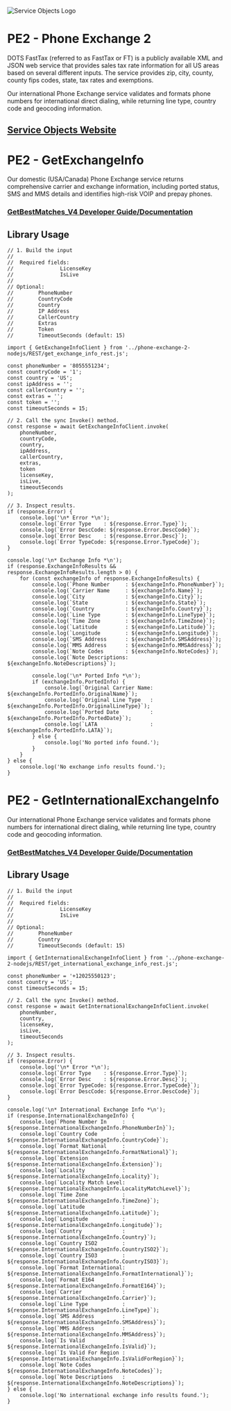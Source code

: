 ﻿![Service Objects Logo](https://www.serviceobjects.com/wp-content/uploads/2021/05/SO-Logo-with-TM.gif "Service Objects Logo")

# PE2 - Phone Exchange 2

DOTS FastTax (referred to as FastTax or FT) is a publicly available XML and JSON web service that provides sales tax rate information for all US areas based on several different inputs. The service provides zip, city, county, county fips codes, state, tax rates and exemptions. 

Our international Phone Exchange service validates and formats phone numbers for international direct dialing, while returning line type, country code and geocoding information.

## [Service Objects Website](https://serviceobjects.com)

# PE2 - GetExchangeInfo

Our domestic (USA/Canada) Phone Exchange service returns comprehensive carrier and exchange information, including ported status, SMS and MMS details and identifies high-risk VOIP and prepay phones.

### [GetBestMatches_V4 Developer Guide/Documentation](https://www.serviceobjects.com/docs/dots-fasttax/ft-operations/ft-getbestmatch-recommended-operation/)

## Library Usage

```
// 1. Build the input
//
//  Required fields:
//               LicenseKey
//               IsLive
// 
// Optional:
//        PhoneNumber
//        CountryCode
//        Country
//        IP Address
//        CallerCountry
//        Extras	
//        Token
//        TimeoutSeconds (default: 15)

import { GetExchangeInfoClient } from '../phone-exchange-2-nodejs/REST/get_exchange_info_rest.js';

const phoneNumber = '8055551234';
const countryCode = '1';
const country = 'US';
const ipAddress = '';
const callerCountry = '';
const extras = '';
const token = '';
const timeoutSeconds = 15;

// 2. Call the sync Invoke() method.
const response = await GetExchangeInfoClient.invoke(
    phoneNumber,
    countryCode,
    country,
    ipAddress,
    callerCountry,
    extras,
    token
    licenseKey,
    isLive,
    timeoutSeconds
);

// 3. Inspect results.
if (response.Error) {
    console.log('\n* Error *\n');
    console.log(`Error Type    : ${response.Error.Type}`);
    console.log(`Error DescCode: ${response.Error.DescCode}`);
    console.log(`Error Desc    : ${response.Error.Desc}`);
    console.log(`Error TypeCode: ${response.Error.TypeCode}`);
}

console.log('\n* Exchange Info *\n');
if (response.ExchangeInfoResults && response.ExchangeInfoResults.length > 0) {
    for (const exchangeInfo of response.ExchangeInfoResults) {
        console.log(`Phone Number     : ${exchangeInfo.PhoneNumber}`);
        console.log(`Carrier Name     : ${exchangeInfo.Name}`);
        console.log(`City             : ${exchangeInfo.City}`);
        console.log(`State            : ${exchangeInfo.State}`);
        console.log(`Country          : ${exchangeInfo.Country}`);
        console.log(`Line Type        : ${exchangeInfo.LineType}`);
        console.log(`Time Zone        : ${exchangeInfo.TimeZone}`);
        console.log(`Latitude         : ${exchangeInfo.Latitude}`);
        console.log(`Longitude        : ${exchangeInfo.Longitude}`);
        console.log(`SMS Address      : ${exchangeInfo.SMSAddress}`);
        console.log(`MMS Address      : ${exchangeInfo.MMSAddress}`);
        console.log(`Note Codes       : ${exchangeInfo.NoteCodes}`);
        console.log(`Note Descriptions: ${exchangeInfo.NoteDescriptions}`);

        console.log('\n* Ported Info *\n');
        if (exchangeInfo.PortedInfo) {
            console.log(`Original Carrier Name: ${exchangeInfo.PortedInfo.OriginalName}`);
            console.log(`Original Line Type   : ${exchangeInfo.PortedInfo.OriginalLineType}`);
            console.log(`Ported Date          : ${exchangeInfo.PortedInfo.PortedDate}`);
            console.log(`LATA                 : ${exchangeInfo.PortedInfo.LATA}`);
        } else {
            console.log('No ported info found.');
        }
    }
} else {
    console.log('No exchange info results found.');
}
```
# PE2 - GetInternationalExchangeInfo

Our international Phone Exchange service validates and formats phone numbers for international direct dialing, while returning line type, country code and geocoding information.

### [GetBestMatches_V4 Developer Guide/Documentation](https://www.serviceobjects.com/docs/dots-fasttax/ft-operations/ft-getbestmatch-recommended-operation/)

## Library Usage

```
// 1. Build the input
//
//  Required fields:
//               LicenseKey
//               IsLive
// 
// Optional:
//        PhoneNumber
//        Country
//        TimeoutSeconds (default: 15)

import { GetInternationalExchangeInfoClient } from '../phone-exchange-2-nodejs/REST/get_international_exchange_info_rest.js';

const phoneNumber = '+12025550123';
const country = 'US';
const timeoutSeconds = 15;

// 2. Call the sync Invoke() method.
const response = await GetInternationalExchangeInfoClient.invoke(
    phoneNumber,
    country,
    licenseKey,
    isLive,
    timeoutSeconds
);

// 3. Inspect results.
if (response.Error) {
    console.log('\n* Error *\n');
    console.log(`Error Type    : ${response.Error.Type}`);
    console.log(`Error Desc    : ${response.Error.Desc}`);
    console.log(`Error TypeCode: ${response.Error.TypeCode}`);
    console.log(`Error DescCode: ${response.Error.DescCode}`);
}

console.log('\n* International Exchange Info *\n');
if (response.InternationalExchangeInfo) {
    console.log(`Phone Number In     : ${response.InternationalExchangeInfo.PhoneNumberIn}`);
    console.log(`Country Code        : ${response.InternationalExchangeInfo.CountryCode}`);
    console.log(`Format National     : ${response.InternationalExchangeInfo.FormatNational}`);
    console.log(`Extension           : ${response.InternationalExchangeInfo.Extension}`);
    console.log(`Locality            : ${response.InternationalExchangeInfo.Locality}`);
    console.log(`Locality Match Level: ${response.InternationalExchangeInfo.LocalityMatchLevel}`);
    console.log(`Time Zone           : ${response.InternationalExchangeInfo.TimeZone}`);
    console.log(`Latitude            : ${response.InternationalExchangeInfo.Latitude}`);
    console.log(`Longitude           : ${response.InternationalExchangeInfo.Longitude}`);
    console.log(`Country             : ${response.InternationalExchangeInfo.Country}`);
    console.log(`Country ISO2        : ${response.InternationalExchangeInfo.CountryISO2}`);
    console.log(`Country ISO3        : ${response.InternationalExchangeInfo.CountryISO3}`);
    console.log(`Format International: ${response.InternationalExchangeInfo.FormatInternational}`);
    console.log(`Format E164         : ${response.InternationalExchangeInfo.FormatE164}`);
    console.log(`Carrier             : ${response.InternationalExchangeInfo.Carrier}`);
    console.log(`Line Type           : ${response.InternationalExchangeInfo.LineType}`);
    console.log(`SMS Address         : ${response.InternationalExchangeInfo.SMSAddress}`);
    console.log(`MMS Address         : ${response.InternationalExchangeInfo.MMSAddress}`);
    console.log(`Is Valid            : ${response.InternationalExchangeInfo.IsValid}`);
    console.log(`Is Valid For Region : ${response.InternationalExchangeInfo.IsValidForRegion}`);
    console.log(`Note Codes          : ${response.InternationalExchangeInfo.NoteCodes}`);
    console.log(`Note Descriptions   : ${response.InternationalExchangeInfo.NoteDescriptions}`);
} else {
    console.log('No international exchange info results found.');
}
```

